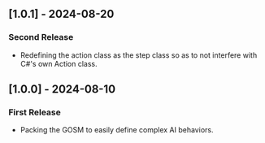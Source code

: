 ## [1.0.1] - 2024-08-20
### Second Release
- Redefining the action class as the step class so as to not interfere with C#'s own Action class.
## [1.0.0] - 2024-08-10
### First Release
- Packing the GOSM to easily define complex AI behaviors.
